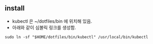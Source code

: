 ## install
- kubectl 은 ~/dotfiles/bin 에 위치해 있음.
- 아래와 같이 심볼릭 링크를 생성함.

```
sudo ln -sf "$HOME/dotfiles/bin/kubectl" /usr/local/bin/kubectl

```